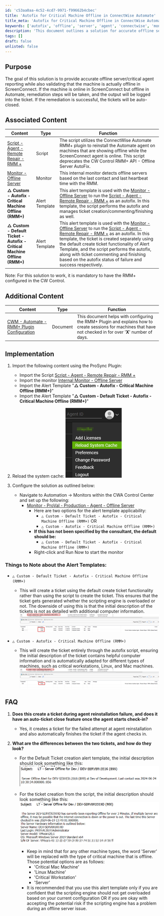```yaml
---
id: 'c53aa0aa-4c52-4cd7-9971-f99662b4cbec'
title: 'Autofix for Critical Machine Offline in ConnectWise Automate'
title_meta: 'Autofix for Critical Machine Offline in ConnectWise Automate'
keywords: ['autofix', 'offline', 'server', 'agent', 'connectwise', 'monitor']
description: 'This document outlines a solution for accurate offline server and critical agent reporting in ConnectWise Automate, including remediation steps when discrepancies between ScreenConnect and Automate are detected. It also details the implementation of associated scripts and monitors, ensuring efficient ticket management and automation.'
tags: []
draft: false
unlisted: false
---
```


## Purpose

The goal of this solution is to provide accurate offline server/critical agent reporting while also validating that the machine is actually offline in ScreenConnect. If the machine is online in ScreenConnect but offline in Automate, remediation steps will be taken, and the output will be logged into the ticket. If the remediation is successful, the tickets will be auto-closed.

## Associated Content

| Content                                                                 | Type          | Function                                                                                                                                                                                                                                                                                       |
|-------------------------------------------------------------------------|---------------|------------------------------------------------------------------------------------------------------------------------------------------------------------------------------------------------------------------------------------------------------------------------------------------------|
| [Script - Agent - Remote Repair - RMM +](<../scripts/Agent - Remote Repair - RMM +.md>) | Script        | The script utilizes the ConnectWise Automate RMM+ plugin to reinstall the Automate agent on machines that are showing offline while the ScreenConnect agent is online. This script deprecates the CW Control RMM+ API - Offline Server AutoFix.                                             |
| [Monitor - Offline Server](<./Offline Server.md>)                      | Monitor       | This internal monitor detects offline servers based on the last contact and last heartbeat time with the RMM.                                                                                                                                                                                |
| **△ Custom - Autofix - Critical Machine Offline (RMM+)**               | Alert Template | This alert template is used with the [Monitor - Offline Server](<./Offline Server.md>) to run the [Script - Agent - Remote Repair - RMM +](<../scripts/Agent - Remote Repair - RMM +.md>) as an autofix. In this template, the script performs the autofix and manages ticket creation/commenting/finishing as well. |
| **△ Custom - Default Ticket - Autofix - Critical Machine Offline (RMM+)** | Alert Template | This alert template is used with the [Monitor - Offline Server](<./Offline Server.md>) to run the [Script - Agent - Remote Repair - RMM +](<../scripts/Agent - Remote Repair - RMM +.md>) as an autofix. In this template, the ticket is created separately using the default create ticket functionality of Alert Template, and the script performs the autofix, along with ticket commenting and finishing based on the autofix status of failure and success respectively. |

Note: For this solution to work, it is mandatory to have the RMM+ configured in the CW Control.

## Additional Content

| Content                                                                 | Type          | Function                                                                                                                                                                                                                                           |
|-------------------------------------------------------------------------|---------------|----------------------------------------------------------------------------------------------------------------------------------------------------------------------------------------------------------------------------------------------------|
| [CWM - Automate - RMM+ Plugin Configuration](<../scripts/CWM - Automate - RMM+ Plugin Configuration.md>) | Document      | This document helps with configuring the RMM+ Plugin and explains how to create sessions for machines that have not checked in for over '**X**' number of days.                                                                                                                                 |

## Implementation

1. Import the following content using the ProSync Plugin:
   - Import the Script [Script - Agent - Remote Repair - RMM +](<../scripts/Agent - Remote Repair - RMM +.md>)
   - Import the monitor [Internal Monitor - Offline Server](<./Offline Server.md>)
   - Import the Alert Template "**△ Custom - Autofix - Critical Machine Offline (RMM+)**"
   - Import the Alert Template "**△ Custom - Default Ticket - Autofix - Critical Machine Offline (RMM+)**"

2. Reload the system cache:
   ![Cache Reload](../../../static/img/CWM---Automate---ScreenConnect-RMM+---Offline-Server-AutoFix-Solution/image_1.png)

3. Configure the solution as outlined below:
   - Navigate to Automation -> Monitors within the CWA Control Center and set up the following:
     - [Monitor - ProVal - Production - Agent - Offline Server](<./Offline Server.md>)
       - Here are two options for the alert template applicability:
         - `△ Custom - Default Ticket - Autofix - Critical Machine Offline (RMM+)` OR
         - `△ Custom - Autofix - Critical Machine Offline (RMM+)`
       - **If this has not been specified by the consultant, the default should be:**
         - `△ Custom - Default Ticket - Autofix - Critical Machine Offline (RMM+)`
       - Right-click and Run Now to start the monitor

### Things to Note about the Alert Templates:

- `△ Custom - Default Ticket - Autofix - Critical Machine Offline (RMM+)`
  - This will create a ticket using the default create ticket functionality rather than using the script to create the ticket. This ensures that the ticket gets generated whether the scripting engine is overloaded or not. The downside of using this is that the initial description of the tickets is not as detailed with additional computer information.
  ![Default Ticket Example](../../../static/img/CWM---Automate---ScreenConnect-RMM+---Offline-Server-AutoFix-Solution/image_2.png)

- `△ Custom - Autofix - Critical Machine Offline (RMM+)`
  - This will create the ticket entirely through the autofix script, ensuring the initial description of the ticket contains helpful computer information and is automatically adapted for different types of machines, such as critical workstations, Linux, and Mac machines.
  ![Autofix Ticket Example](../../../static/img/CWM---Automate---ScreenConnect-RMM+---Offline-Server-AutoFix-Solution/image_3.png)

## FAQ

1. **Does this create a ticket during agent reinstallation failure, and does it have an auto-ticket close feature once the agent starts check-in?**
   - Yes, it creates a ticket for the failed attempt at agent reinstallation and also automatically finishes the ticket if the agent checks in.

2. **What are the differences between the two tickets, and how do they look?**
   - For the Default Ticket creation alert template, the initial description should look something like this:
     ![Default Ticket Description](../../../static/img/CWM---Automate---ScreenConnect-RMM+---Offline-Server-AutoFix-Solution/image_4.png)

   - For the ticket creation from the script, the initial description should look something like this:
     ![Script Ticket Description](../../../static/img/CWM---Automate---ScreenConnect-RMM+---Offline-Server-AutoFix-Solution/image_5.png)
     - Keep in mind that for any other machine types, the word 'Server' will be replaced with the type of critical machine that is offline. Those potential options are as follows:
       - 'Critical Mac Machine'
       - 'Linux Machine'
       - 'Critical Workstation'
       - 'Server'
     - It is recommended that you use this alert template only if you are confident that the scripting engine should not get overloaded based on your current configuration OR if you are okay with accepting the potential risk if the scripting engine has a problem during an offline server issue.

